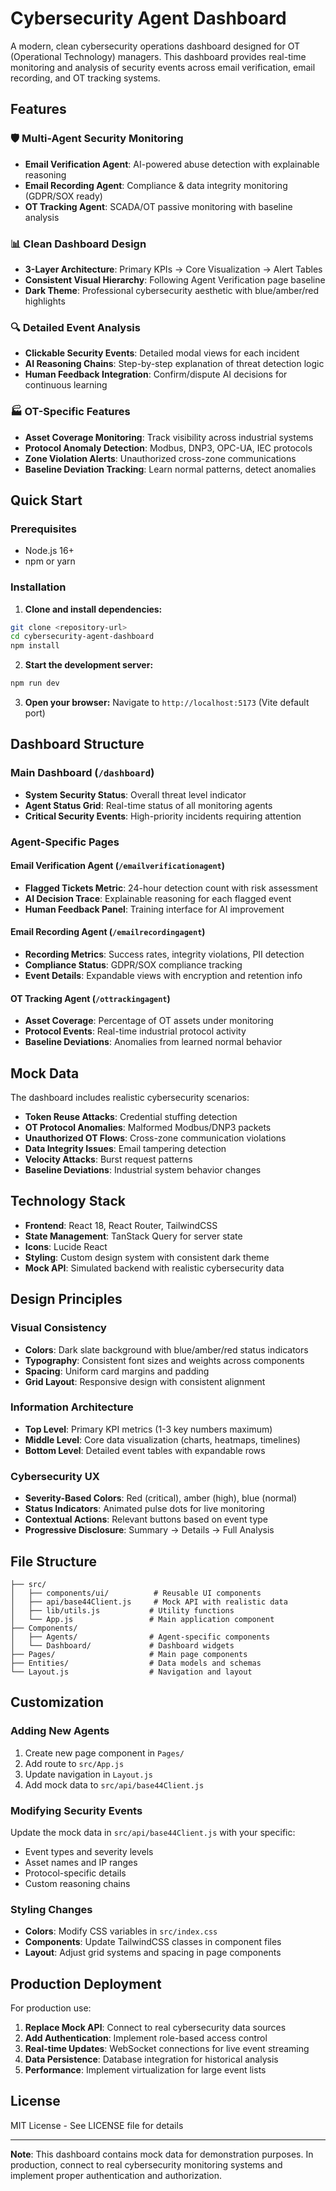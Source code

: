 # Cybersecurity Agent Dashboard

A modern, clean cybersecurity operations dashboard designed for OT (Operational Technology) managers. This dashboard provides real-time monitoring and analysis of security events across email verification, email recording, and OT tracking systems.

## Features

### 🛡️ **Multi-Agent Security Monitoring**
- **Email Verification Agent**: AI-powered abuse detection with explainable reasoning
- **Email Recording Agent**: Compliance & data integrity monitoring (GDPR/SOX ready)
- **OT Tracking Agent**: SCADA/OT passive monitoring with baseline analysis

### 📊 **Clean Dashboard Design**
- **3-Layer Architecture**: Primary KPIs → Core Visualization → Alert Tables
- **Consistent Visual Hierarchy**: Following Agent Verification page baseline
- **Dark Theme**: Professional cybersecurity aesthetic with blue/amber/red highlights

### 🔍 **Detailed Event Analysis**
- **Clickable Security Events**: Detailed modal views for each incident
- **AI Reasoning Chains**: Step-by-step explanation of threat detection logic
- **Human Feedback Integration**: Confirm/dispute AI decisions for continuous learning

### 🏭 **OT-Specific Features**
- **Asset Coverage Monitoring**: Track visibility across industrial systems
- **Protocol Anomaly Detection**: Modbus, DNP3, OPC-UA, IEC protocols
- **Zone Violation Alerts**: Unauthorized cross-zone communications
- **Baseline Deviation Tracking**: Learn normal patterns, detect anomalies

## Quick Start

### Prerequisites
- Node.js 16+ 
- npm or yarn

### Installation

1. **Clone and install dependencies:**
```bash
git clone <repository-url>
cd cybersecurity-agent-dashboard
npm install
```

2. **Start the development server:**
```bash
npm run dev
```

3. **Open your browser:**
Navigate to `http://localhost:5173` (Vite default port)

## Dashboard Structure

### Main Dashboard (`/dashboard`)
- **System Security Status**: Overall threat level indicator
- **Agent Status Grid**: Real-time status of all monitoring agents  
- **Critical Security Events**: High-priority incidents requiring attention

### Agent-Specific Pages

#### Email Verification Agent (`/emailverificationagent`)
- **Flagged Tickets Metric**: 24-hour detection count with risk assessment
- **AI Decision Trace**: Explainable reasoning for each flagged event
- **Human Feedback Panel**: Training interface for AI improvement

#### Email Recording Agent (`/emailrecordingagent`) 
- **Recording Metrics**: Success rates, integrity violations, PII detection
- **Compliance Status**: GDPR/SOX compliance tracking
- **Event Details**: Expandable views with encryption and retention info

#### OT Tracking Agent (`/ottrackingagent`)
- **Asset Coverage**: Percentage of OT assets under monitoring
- **Protocol Events**: Real-time industrial protocol activity
- **Baseline Deviations**: Anomalies from learned normal behavior

## Mock Data

The dashboard includes realistic cybersecurity scenarios:

- **Token Reuse Attacks**: Credential stuffing detection
- **OT Protocol Anomalies**: Malformed Modbus/DNP3 packets
- **Unauthorized OT Flows**: Cross-zone communication violations  
- **Data Integrity Issues**: Email tampering detection
- **Velocity Attacks**: Burst request patterns
- **Baseline Deviations**: Industrial system behavior changes

## Technology Stack

- **Frontend**: React 18, React Router, TailwindCSS
- **State Management**: TanStack Query for server state
- **Icons**: Lucide React
- **Styling**: Custom design system with consistent dark theme
- **Mock API**: Simulated backend with realistic cybersecurity data

## Design Principles

### Visual Consistency
- **Colors**: Dark slate background with blue/amber/red status indicators
- **Typography**: Consistent font sizes and weights across components
- **Spacing**: Uniform card margins and padding
- **Grid Layout**: Responsive design with consistent alignment

### Information Architecture  
- **Top Level**: Primary KPI metrics (1-3 key numbers maximum)
- **Middle Level**: Core data visualization (charts, heatmaps, timelines)
- **Bottom Level**: Detailed event tables with expandable rows

### Cybersecurity UX
- **Severity-Based Colors**: Red (critical), amber (high), blue (normal)
- **Status Indicators**: Animated pulse dots for live monitoring
- **Contextual Actions**: Relevant buttons based on event type
- **Progressive Disclosure**: Summary → Details → Full Analysis

## File Structure

```
├── src/
│   ├── components/ui/          # Reusable UI components
│   ├── api/base44Client.js     # Mock API with realistic data
│   ├── lib/utils.js           # Utility functions
│   └── App.js                 # Main application component
├── Components/
│   ├── Agents/                # Agent-specific components
│   └── Dashboard/             # Dashboard widgets
├── Pages/                     # Main page components
├── Entities/                  # Data models and schemas
└── Layout.js                  # Navigation and layout
```

## Customization

### Adding New Agents
1. Create new page component in `Pages/`
2. Add route to `src/App.js`
3. Update navigation in `Layout.js`
4. Add mock data to `src/api/base44Client.js`

### Modifying Security Events
Update the mock data in `src/api/base44Client.js` with your specific:
- Event types and severity levels
- Asset names and IP ranges  
- Protocol-specific details
- Custom reasoning chains

### Styling Changes
- **Colors**: Modify CSS variables in `src/index.css`
- **Components**: Update TailwindCSS classes in component files
- **Layout**: Adjust grid systems and spacing in page components

## Production Deployment

For production use:

1. **Replace Mock API**: Connect to real cybersecurity data sources
2. **Add Authentication**: Implement role-based access control
3. **Real-time Updates**: WebSocket connections for live event streaming
4. **Data Persistence**: Database integration for historical analysis
5. **Performance**: Implement virtualization for large event lists

## License

MIT License - See LICENSE file for details

---

**Note**: This dashboard contains mock data for demonstration purposes. In production, connect to real cybersecurity monitoring systems and implement proper authentication and authorization.